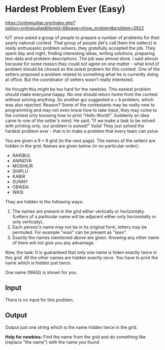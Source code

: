 # Hardest Problem Ever (Easy)

https://onlinejudge.org/index.php?option=onlinejudge&Itemid=8&page=show_problem&problem=3922


IUT once asked a group of people to prepare a number of problems for their yearly national contest. That group of people (let's call them the setters) is really enthusiastic problem solvers, they gratefully accepted the job. They spent day and night, finding interesting ideas, writing solutions, preparing test-data and problem descriptions. The job was almost done. I said almost because for some reason they could not agree on one matter - what kind of problem should be chosed as the asiest problem for this contest. One of the setters proposed a problem related to something what he is currently doing at office. But the coordinator of setters wasn't really interested. 

He thought this might be too hard for the newbies. This easiest problem should make everyone happy. No one should return home from the contest without solving anything. So another gui suggested $a+b$ problem, which was also rejected. Reason? Some of the contestants may be really new to programming and may not even know how to take input, they may come to the contest only knowing how to print "Hello World!". Suddenly an idea came to one of the setter's mind. He said, "If we make a task to be solved with printing only, our problem is solved!" Voila! They just solved the hardest problem ever - that is to make a problem that every team can solve. 

You are given a $9 \times 9$ grid (in the next page). The names of the setters are hidden in the grid. Names are given below (in no particular order):

- RAKIBUL
- ANINDYA
- MOSHIUR
- SHIPLU
- KABIR
- SUNNY
- OBAIDA
- WASI

They are hidden in the following ways:

1. The names are present in the grid either vertically or horizontally. (Letters of a particular name will be adjacent either only horizontally or only vertically).
2. Each person's name may not be in its original form, letters may be permuted. For example "wasi" can be present as "iaws".
3. Exactly the names mentioned above are given. Knowing any other name of them will not give you any advantage.

Now, the task: It is guaranteed that only one name is hiden exactly twice in this grid. All the other names are hidden exactly once. You have to print the name which is hidden just twice. 

One name (WASI) is shown for you.

## Input 

There is no input for this problem. 

## Output

Output just one string which is the name hidden twice in the grid. 

**Help for newbies:** Find the name from the grid and do something like (replace "the name") with the name you found
